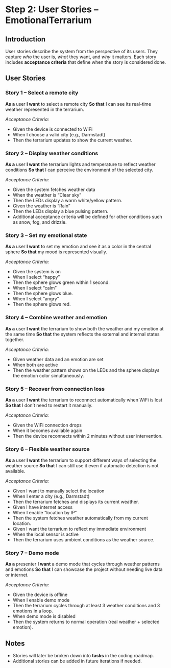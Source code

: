 # Step 2: User Stories – EmotionalTerrarium

## Introduction

User stories describe the system from the perspective of its users.
They capture *who* the user is, *what* they want, and *why* it matters.
Each story includes **acceptance criteria** that define when the story is considered done.

## User Stories

### Story 1 – Select a remote city

**As a** user
**I want** to select a remote city
**So that** I can see its real-time weather represented in the terrarium.

*Acceptance Criteria:*

- Given the device is connected to WiFi
- When I choose a valid city (e.g., Darmstadt)
- Then the terrarium updates to show the current weather.

### Story 2 – Display weather conditions

**As a** user
**I want** the terrarium lights and temperature to reflect weather conditions
**So that** I can perceive the environment of the selected city.

*Acceptance Criteria:*

- Given the system fetches weather data
- When the weather is “Clear sky”
- Then the LEDs display a warm white/yellow pattern.
- Given the weather is “Rain”
- Then the LEDs display a blue pulsing pattern.
- Additional acceptance criteria will be defined for other conditions such as snow, fog, and drizzle.

### Story 3 – Set my emotional state

**As a** user
**I want** to set my emotion and see it as a color in the central sphere
**So that** my mood is represented visually.

*Acceptance Criteria:*

- Given the system is on
- When I select “happy”
- Then the sphere glows green within 1 second.
- When I select “calm”
- Then the sphere glows blue.
- When I select “angry”
- Then the sphere glows red.

### Story 4 – Combine weather and emotion

**As a** user
**I want** the terrarium to show both the weather and my emotion at the same time
**So that** the system reflects the external and internal states together.

*Acceptance Criteria:*

- Given weather data and an emotion are set
- When both are active
- Then the weather pattern shows on the LEDs and the sphere displays the emotion color simultaneously.

### Story 5 – Recover from connection loss

**As a** user
**I want** the terrarium to reconnect automatically when WiFi is lost
**So that** I don’t need to restart it manually.

*Acceptance Criteria:*

- Given the WiFi connection drops
- When it becomes available again
- Then the device reconnects within 2 minutes without user intervention.

### Story 6 – Flexible weather source

**As a** user
**I want** the terrarium to support different ways of selecting the weather source
**So that** I can still use it even if automatic detection is not available.

*Acceptance Criteria:*

- Given I want to manually select the location
- When I enter a city (e.g., Darmstadt)
- Then the terrarium fetches and displays its current weather.
- Given I have internet access
- When I enable “location by IP”
- Then the system fetches weather automatically from my current location.
- Given I want the terrarium to reflect my immediate environment
- When the local sensor is active
- Then the terrarium uses ambient conditions as the weather source.

### Story 7 – Demo mode

**As a** presenter
**I want** a demo mode that cycles through weather patterns and emotions
**So that** I can showcase the project without needing live data or internet.

*Acceptance Criteria:*

- Given the device is offline
- When I enable demo mode
- Then the terrarium cycles through at least 3 weather conditions and 3 emotions in a loop.
- When demo mode is disabled
- Then the system returns to normal operation (real weather + selected emotion).

## Notes

- Stories will later be broken down into **tasks** in the coding roadmap.
- Additional stories can be added in future iterations if needed.
